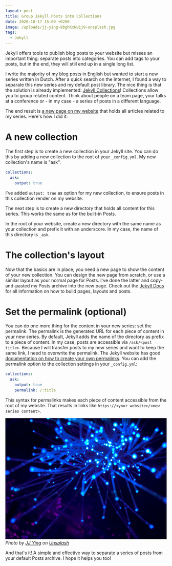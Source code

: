 ```yaml
---
layout: post
title: Group Jekyll Posts into Collections
date: 2020-10-17 15:09 +0200
image: /uploads/jj-ying-8bghKxNU1j0-unsplash.jpg
tags:
  - Jekyll
---
```


Jekyll offers tools to publish blog posts to your website but misses an important thing: separate posts into categories. You can add tags to your posts, but in the end, they will still end up in a single long list.

I write the majority of my blog posts in English but wanted to start a new series written in Dutch. After a quick search on the Internet, I found a way to separate this new series and my default post library. The nice thing is that the solution is already implemented: [Jekyll Collections](https://jekyllrb.com/docs/collections/)! Collections allow you to group related content. Think about people on a team page, your talks at a conference or - in my case - a series of posts in a different language.

The end result is [a new page on my website](https://yordi.me/ask/) that holds all articles related to my series. Here's how I did it:

# A new collection

The first step is to create a new collection in your Jekyll site. You can do this by adding a new collection to the root of your `_config.yml`. My new collection's name is "ask".

```yaml
collections:
  ask:
    output: true
```

I've added `output: true` as option for my new collection, to ensure posts in this collection render on my website. 

The next step is to create a new directory that holds all content for this series. This works the same as for the built-in Posts.

In the root of your website, create a new directory with the same name as your collection and prefix it with an underscore. In my case, the name of this directory is `_ask`.

# The collection's layout

Now that the basics are in place, you need a new page to show the content of your new collection. You can design the new page from scratch, or use a similar layout as your normal page for Posts. I've done the latter and copy-and-pasted my Posts archive into the new page. Check out the [Jekyll Docs](https://jekyllrb.com/docs/) for all information on how to build pages, layouts and posts.

# Set the permalink (optional)

You can do one more thing for the content in your new series: set the permalink. The permalink is the generated URL for each piece of content in your new series. By default, Jekyll adds the name of the directory as prefix to a piece of content. In my case, posts are accessible via `/ask/<post title>`. Because I will transfer posts to my new series and want to keep the same link, I need to overwrite the permalink. The Jekyll website has good [documentation on how to create your own permalinks](https://jekyllrb.com/docs/permalinks/#collections). You can add the permalink option to the collection settings in your `_config.yml`:

```yaml
collections:
  ask:
    output: true
    permalink: /:title
```

This syntax for permalinks makes each piece of content accessible from the root of my website. That results in links like `https://<your website>/<new series content>`.

![](/uploads/jj-ying-8bghKxNU1j0-unsplash.jpg)
*Photo by [JJ Ying](https://unsplash.com/@jjying?utm_source=unsplash&utm_medium=referral&utm_content=creditCopyText) on [Unsplash](https://unsplash.com/s/photos/network?utm_source=unsplash&utm_medium=referral&utm_content=creditCopyText)*

And that's it! A simple and effective way to separate a series of posts from your default Posts archive. I hope it helps you too!